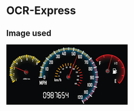 # OCR-Express

## Image used
![alt text](https://github.com/aaltwaim/OCR-Express/blob/master/img.png)
